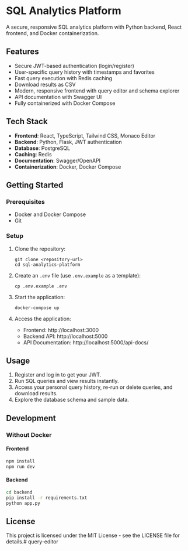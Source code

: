 # SQL Analytics Platform

A secure, responsive SQL analytics platform with Python backend, React frontend, and Docker containerization.

## Features

- Secure JWT-based authentication (login/register)
- User-specific query history with timestamps and favorites
- Fast query execution with Redis caching
- Download results as CSV
- Modern, responsive frontend with query editor and schema explorer
- API documentation with Swagger UI
- Fully containerized with Docker Compose

## Tech Stack

- **Frontend**: React, TypeScript, Tailwind CSS, Monaco Editor
- **Backend**: Python, Flask, JWT authentication
- **Database**: PostgreSQL
- **Caching**: Redis
- **Documentation**: Swagger/OpenAPI
- **Containerization**: Docker, Docker Compose

## Getting Started

### Prerequisites

- Docker and Docker Compose
- Git

### Setup

1. Clone the repository:
   ```
   git clone <repository-url>
   cd sql-analytics-platform
   ```

2. Create an `.env` file (use `.env.example` as a template):
   ```
   cp .env.example .env
   ```

3. Start the application:
   ```
   docker-compose up
   ```

4. Access the application:
   - Frontend: http://localhost:3000
   - Backend API: http://localhost:5000
   - API Documentation: http://localhost:5000/api-docs/

## Usage

1. Register and log in to get your JWT.
2. Run SQL queries and view results instantly.
3. Access your personal query history, re-run or delete queries, and download results.
4. Explore the database schema and sample data.

## Development

### Without Docker

#### Frontend

```bash
npm install
npm run dev
```

#### Backend

```bash
cd backend
pip install -r requirements.txt
python app.py
```

## License

This project is licensed under the MIT License - see the LICENSE file for details.#   q u e r y - e d i t o r  
 